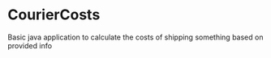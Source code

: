 # CourierCosts
Basic java application to calculate the costs of shipping something based on provided info
